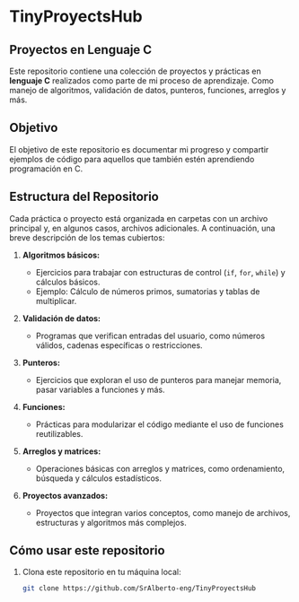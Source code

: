 # TinyProyectsHub
## Proyectos en Lenguaje C

Este repositorio contiene una colección de proyectos y prácticas en **lenguaje C** realizados como parte de mi proceso de aprendizaje. 
Como manejo de algoritmos, validación de datos, punteros, funciones, arreglos y más.

## Objetivo
El objetivo de este repositorio es documentar mi progreso y compartir ejemplos de código para aquellos que también estén aprendiendo programación en C.

## Estructura del Repositorio
Cada práctica o proyecto está organizada en carpetas con un archivo principal y, en algunos casos, archivos adicionales.
A continuación, una breve descripción de los temas cubiertos:

1. **Algoritmos básicos:**
   - Ejercicios para trabajar con estructuras de control (`if`, `for`, `while`) y cálculos básicos.
   - Ejemplo: Cálculo de números primos, sumatorias y tablas de multiplicar.

2. **Validación de datos:**
   - Programas que verifican entradas del usuario, como números válidos, cadenas específicas o restricciones.

3. **Punteros:**
   - Ejercicios que exploran el uso de punteros para manejar memoria, pasar variables a funciones y más.

4. **Funciones:**
   - Prácticas para modularizar el código mediante el uso de funciones reutilizables.

5. **Arreglos y matrices:**
   - Operaciones básicas con arreglos y matrices, como ordenamiento, búsqueda y cálculos estadísticos.

6. **Proyectos avanzados:**
   - Proyectos que integran varios conceptos, como manejo de archivos, estructuras y algoritmos más complejos.

## Cómo usar este repositorio
1. Clona este repositorio en tu máquina local:
   ```bash
   git clone https://github.com/SrAlberto-eng/TinyProyectsHub
